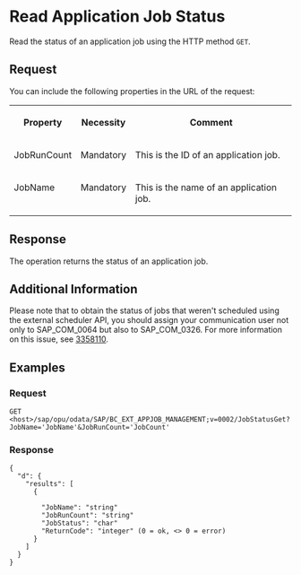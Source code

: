 <!-- loio182356103df94ce89796163bad321436 -->

# Read Application Job Status

Read the status of an application job using the HTTP method `GET`.



<a name="loio182356103df94ce89796163bad321436__section_jzq_tvt_zhb"/>

## Request

You can include the following properties in the URL of the request:


<table>
<tr>
<th valign="top">

Property



</th>
<th valign="top">

Necessity



</th>
<th valign="top">

Comment



</th>
</tr>
<tr>
<td valign="top">

JobRunCount



</td>
<td valign="top">

Mandatory



</td>
<td valign="top">

This is the ID of an application job.



</td>
</tr>
<tr>
<td valign="top">

JobName



</td>
<td valign="top">

Mandatory



</td>
<td valign="top">

This is the name of an application job.



</td>
</tr>
</table>



<a name="loio182356103df94ce89796163bad321436__section_ztj_5wt_zhb"/>

## Response

The operation returns the status of an application job.



<a name="loio182356103df94ce89796163bad321436__section_zm4_s5q_gyb"/>

## Additional Information

Please note that to obtain the status of jobs that weren't scheduled using the external scheduler API, you should assign your communication user not only to SAP\_COM\_0064 but also to SAP\_COM\_0326. For more information on this issue, see [3358110](https://launchpad.support.sap.com/#/notes/3358110).



<a name="loio182356103df94ce89796163bad321436__section_mwv_vwt_zhb"/>

## Examples



### Request

```
GET <host>/sap/opu/odata/SAP/BC_EXT_APPJOB_MANAGEMENT;v=0002/JobStatusGet?JobName='JobName'&JobRunCount='JobCount'
```



### Response

```
{
  "d": {
    "results": [
      {

        "JobName": "string"
        "JobRunCount": "string"
        "JobStatus": "char"
        "ReturnCode": "integer" (0 = ok, <> 0 = error)
      }
    ]
  }
}

```

